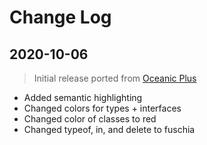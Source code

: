 # Change Log

## 2020-10-06

> Initial release ported from [Oceanic Plus](https://github.com/marcoms/oceanic-plus)

- Added semantic highlighting
- Changed colors for types + interfaces
- Changed color of classes to red
- Changed typeof, in, and delete to fuschia
